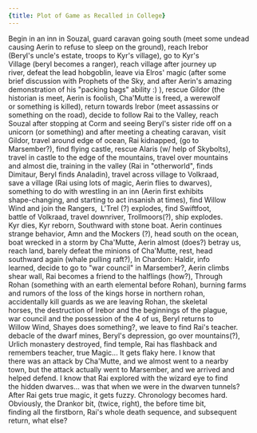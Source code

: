 ```yaml
---
{title: Plot of Game as Recalled in College}
---
```

Begin in an inn in Souzal, guard caravan going south (meet some undead  
causing Aerin to refuse to sleep on the ground), reach Irebor  
(Beryl's uncle's estate, troops to Kyr's village), go to Kyr's  
Village (beryl becomes a ranger), reach village after journey up  
river, defeat the lead hobgoblin, leave via Elros' magic (after some  
brief discussion with Prophets of the Sky, and after Aerin's amazing  
demonstration of his "packing bags" ability :) ), rescue Gildor (the  
historian is meet, Aerin is foolish, Cha'Mutte is freed, a werewolf  
or something is killed), return towards Irebor (meet assassins or  
something on the road), decide to follow Rai to the Valley, reach  
Souzal after stopping at Corm and seeing Beryl's sister ride off on a  
unicorn (or something) and after meeting a cheating caravan, visit  
Gildor, travel around edge of ocean, Rai kidnapped, (go to  
Marsember?), find flying castle, rescue Alaris (w/ help of Skybolts),  
travel in castle to the edge of the mountains, travel over mountains  
and almost die, training in the valley (Rai in "otherworld", finds  
Dimitaur, Beryl finds Analadin), travel across village to Volkraad,  
save a village (Rai using lots of magic, Aerin flies to dwarves),  
something to do with wrestling in an inn (Aerin first exhibits  
shape-changing, and starting to act insanish at times), find Willow  
Wind and join the Rangers,  L'Trel (?) explodes, find Swiftfoot,  
battle of Volkraad, travel downriver, Trollmoors(?), ship explodes.  
Kyr dies, Kyr reborn, Southward with stone boat. Aerin continues  
strange behavior, Amn and the Mockers (?), head south on the ocean,  
boat wrecked in a storm by Cha'Mutte, Aerin almost (does?) betray us,  
reach land, barely defeat the minions of Cha'Mutte, rest, head  
southward again (whale pulling raft?), In Chardon: Haldir, info  
learned, decide to go to "war council" in Marsember?, Aerin climbs  
shear wall, Rai becomes a friend to the halflings (how?), Through  
Rohan (something with an earth elemental before Rohan), burning farms  
and rumors of the loss of the kings horse in northern rohan,  
accidentally kill guards as we are leaving Rohan, the skeletal  
horses, the destruction of Irebor and the beginnings of the plague,  
war council and the possession of the 4 of us, Beryl returns to  
Willow Wind, Shayes does something?, we leave to find Rai's teacher.  
debacle of the dwarf mines, Beryl's depression, go over mountains(?),  
Urlich monastery destroyed, find temple, Rai has flashback and  
remembers teacher, true Magic... It gets flaky here. I know that  
there was an attack by Cha'Mutte, and we almost went to a nearby  
town, but the attack actually went to Marsember, and we arrived and  
helped defend. I know that Rai explored with the wizard eye to find  
the hidden dwarves... was that when we were in the dwarven tunnels?  
After Rai gets true magic, it gets fuzzy. Chronology becomes hard.  
Obviously, the Drankor bit, (twice, right), the before time bit,  
finding all the firstborn, Rai's whole death sequence, and subsequent  
return, what else?